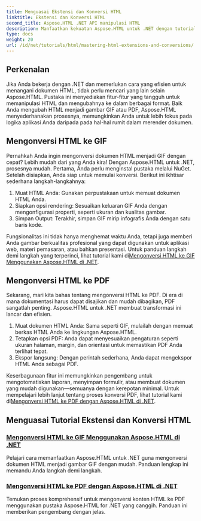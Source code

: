 ```yaml
---
title: Menguasai Ekstensi dan Konversi HTML
linktitle: Ekstensi dan Konversi HTML
second_title: Aspose.HTML .NET API manipulasi HTML
description: Manfaatkan kekuatan Aspose.HTML untuk .NET dengan tutorial kami tentang mengonversi HTML ke GIF dan PDF. Ubah dokumen Anda dengan mudah.
type: docs
weight: 20
url: /id/net/tutorials/html/mastering-html-extensions-and-conversions/
---
```


## Perkenalan

Jika Anda bekerja dengan .NET dan memerlukan cara yang efisien untuk menangani dokumen HTML, tidak perlu mencari yang lain selain Aspose.HTML. Pustaka ini menyediakan fitur-fitur yang tangguh untuk memanipulasi HTML dan mengubahnya ke dalam berbagai format. Baik Anda mengubah HTML menjadi gambar GIF atau PDF, Aspose.HTML menyederhanakan prosesnya, memungkinkan Anda untuk lebih fokus pada logika aplikasi Anda daripada pada hal-hal rumit dalam merender dokumen.

## Mengonversi HTML ke GIF
Pernahkah Anda ingin mengonversi dokumen HTML menjadi GIF dengan cepat? Lebih mudah dari yang Anda kira! Dengan Aspose.HTML untuk .NET, prosesnya mudah. Pertama, Anda perlu menginstal pustaka melalui NuGet. Setelah disiapkan, Anda siap untuk memulai konversi. Berikut ini ikhtisar sederhana langkah-langkahnya:

1. Muat HTML Anda: Gunakan perpustakaan untuk memuat dokumen HTML Anda.
2. Siapkan opsi rendering: Sesuaikan keluaran GIF Anda dengan mengonfigurasi properti, seperti ukuran dan kualitas gambar.
3. Simpan Output: Terakhir, simpan GIF mirip infografis Anda dengan satu baris kode.

 Fungsionalitas ini tidak hanya menghemat waktu Anda, tetapi juga memberi Anda gambar berkualitas profesional yang dapat digunakan untuk aplikasi web, materi pemasaran, atau bahkan presentasi. Untuk panduan langkah demi langkah yang terperinci, lihat tutorial kami di[Mengonversi HTML ke GIF Menggunakan Aspose.HTML di .NET](./converting-html-to-gif/).

## Mengonversi HTML ke PDF
Sekarang, mari kita bahas tentang mengonversi HTML ke PDF. Di era di mana dokumentasi harus dapat disajikan dan mudah dibagikan, PDF sangatlah penting. Aspose.HTML untuk .NET membuat transformasi ini lancar dan efisien. 

1. Muat dokumen HTML Anda: Sama seperti GIF, mulailah dengan memuat berkas HTML Anda ke lingkungan Aspose.HTML.
2. Tetapkan opsi PDF: Anda dapat menyesuaikan pengaturan seperti ukuran halaman, margin, dan orientasi untuk memastikan PDF Anda terlihat tepat.
3. Ekspor langsung: Dengan perintah sederhana, Anda dapat mengekspor HTML Anda sebagai PDF. 

Keserbagunaan fitur ini memungkinkan pengembang untuk mengotomatiskan laporan, menyimpan formulir, atau membuat dokumen yang mudah digunakan—semuanya dengan kerepotan minimal. Untuk mempelajari lebih lanjut tentang proses konversi PDF, lihat tutorial kami di[Mengonversi HTML ke PDF dengan Aspose.HTML di .NET](./converting-html-to-pdf/).

## Menguasai Tutorial Ekstensi dan Konversi HTML
### [ Mengonversi HTML ke GIF Menggunakan Aspose.HTML di .NET](./converting-html-to-gif/)
Pelajari cara memanfaatkan Aspose.HTML untuk .NET guna mengonversi dokumen HTML menjadi gambar GIF dengan mudah. Panduan lengkap ini memandu Anda langkah demi langkah.
### [Mengonversi HTML ke PDF dengan Aspose.HTML di .NET](./converting-html-to-pdf/)
Temukan proses komprehensif untuk mengonversi konten HTML ke PDF menggunakan pustaka Aspose.HTML for .NET yang canggih. Panduan ini memberikan pengembang dengan jelas.